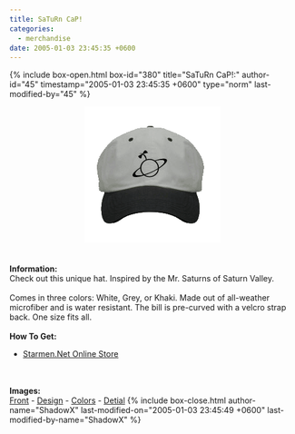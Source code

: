 ```yaml
---
title: SaTuRn CaP!
categories:
  - merchandise
date: 2005-01-03 23:45:35 +0600
---
```

{% include box-open.html box-id="380" title="SaTuRn CaP!:" author-id="45" timestamp="2005-01-03 23:45:35 +0600" type="norm" last-modified-by="45" %}
	<center>
	<img src="/merchandise/images/smn_scap_title.png" border="0" alt="SaTuRn CaP!" />
	</center>
	<br /><br />
	<b>Information:</b>
	<br />
	Check out this unique hat. Inspired by the Mr. Saturns of Saturn Valley.
	<br /><br />
	Comes in three colors: White, Grey, or Khaki. Made out of all-weather microfiber and 
	is water resistant. The bill is pre-curved with a velcro strap back. One size fits all.
	<br /><br />
	<b>How To Get:</b>
	<br />
	<ul>
	<li><a href="http://www.cafeshops.com/starmen.7665618">Starmen.Net Online Store</a></li>
	</ul>
	<br /><br />
	<b>Images:</b>
	<br />
	<a href="/merchandise/images/smn_scap_front.jpg">Front</a> - <a href="/merchandise/images/smn_scap_design.jpg">Design</a> - <a href="/merchandise/images/smn_hc.jpg">Colors</a> - 
	<a href="/merchandise/images/smn_hd.jpg">Detial</a>
{% include box-close.html author-name="ShadowX" last-modified-on="2005-01-03 23:45:49 +0600" last-modified-by-name="ShadowX" %}
